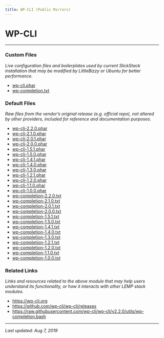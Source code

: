 ```yaml
---
title: WP-CLI (Public Mirrors)
---
```


# WP-CLI

----

### Custom Files

*Live configuration files and boilerplates used by current SlickStack installation that may be modified by LittleBizzy or Ubuntu for better performance.*

* <a href="wp-cli.phar">wp-cli.phar</a>
* <a href="wp-completion.txt">wp-completion.txt</a>

### Default Files

*Raw files from the vendor’s original release (e.g. official repo), not altered by other providers, included for reference and documentation purposes.*

* <a href="wp-cli-2.2.0.phar">wp-cli-2.2.0.phar</a>
* <a href="wp-cli-2.1.0.phar">wp-cli-2.1.0.phar</a>
* <a href="wp-cli-2.0.1.phar">wp-cli-2.0.1.phar</a>
* <a href="wp-cli-2.0.0.phar">wp-cli-2.0.0.phar</a>
* <a href="wp-cli-1.5.1.phar">wp-cli-1.5.1.phar</a>
* <a href="wp-cli-1.5.0.phar">wp-cli-1.5.0.phar</a>
* <a href="wp-cli-1.4.1.phar">wp-cli-1.4.1.phar</a>
* <a href="wp-cli-1.4.0.phar">wp-cli-1.4.0.phar</a>
* <a href="wp-cli-1.3.0.phar">wp-cli-1.3.0.phar</a>
* <a href="wp-cli-1.2.1.phar">wp-cli-1.2.1.phar</a>
* <a href="wp-cli-1.2.0.phar">wp-cli-1.2.0.phar</a>
* <a href="wp-cli-1.1.0.phar">wp-cli-1.1.0.phar</a>
* <a href="wp-cli-1.0.0.phar">wp-cli-1.0.0.phar</a>
* <a href="wp-completion-2.2.0.txt">wp-completion-2.2.0.txt</a>
* <a href="wp-completion-2.1.0.txt">wp-completion-2.1.0.txt</a>
* <a href="wp-completion-2.0.1.txt">wp-completion-2.0.1.txt</a>
* <a href="wp-completion-2.0.0.txt">wp-completion-2.0.0.txt</a>
* <a href="wp-completion-1.5.1.txt">wp-completion-1.5.1.txt</a>
* <a href="wp-completion-1.5.0.txt">wp-completion-1.5.0.txt</a>
* <a href="wp-completion-1.4.1.txt">wp-completion-1.4.1.txt</a>
* <a href="wp-completion-1.4.0.txt">wp-completion-1.4.0.txt</a>
* <a href="wp-completion-1.3.0.txt">wp-completion-1.3.0.txt</a>
* <a href="wp-completion-1.2.1.txt">wp-completion-1.2.1.txt</a>
* <a href="wp-completion-1.2.0.txt">wp-completion-1.2.0.txt</a>
* <a href="wp-completion-1.1.0.txt">wp-completion-1.1.0.txt</a>
* <a href="wp-completion-1.0.0.txt">wp-completion-1.0.0.txt</a>

### Related Links

*Links and resources related to the above module that may help users understand its functionality, or how it interacts with other LEMP stack modules.*

* <a href="https://wp-cli.org">https://wp-cli.org</a>
* <a href="https://github.com/wp-cli/wp-cli/releases">https://github.com/wp-cli/wp-cli/releases</a>
* <a href="https://raw.githubusercontent.com/wp-cli/wp-cli/v2.2.0/utils/wp-completion.bash">https://raw.githubusercontent.com/wp-cli/wp-cli/v2.2.0/utils/wp-completion.bash</a>

----

*Last updated: Aug 7, 2019*
